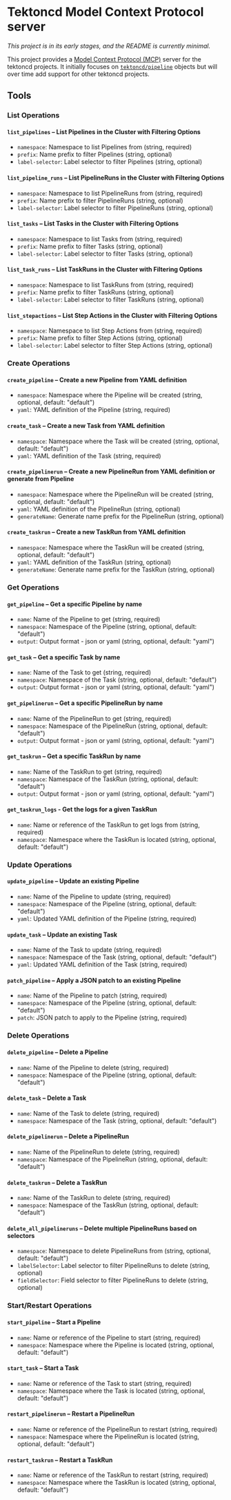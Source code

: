 # Tektoncd Model Context Protocol server

*This project is in its early stages, and the README is currently minimal.*

This project provides a [Model Context Protocol (MCP)](https://modelcontextprotocol.io) server for the tektoncd projects.
It initially focuses on [`tektoncd/pipeline`](https://github.com/tektoncd/pipeline) objects but will over time add support for other tektoncd projects.

## Tools

### List Operations

#### `list_pipelines` – List Pipelines in the Cluster with Filtering Options
- `namespace`: Namespace to list Pipelines from (string, required)
- `prefix`: Name prefix to filter Pipelines (string, optional)
- `label-selector`: Label selector to filter Pipelines (string, optional)

#### `list_pipeline_runs` – List PipelineRuns in the Cluster with Filtering Options
- `namespace`: Namespace to list PipelineRuns from (string, required)
- `prefix`: Name prefix to filter PipelineRuns (string, optional)
- `label-selector`: Label selector to filter PipelineRuns (string, optional)

#### `list_tasks` – List Tasks in the Cluster with Filtering Options
- `namespace`: Namespace to list Tasks from (string, required)
- `prefix`: Name prefix to filter Tasks (string, optional)
- `label-selector`: Label selector to filter Tasks (string, optional)

#### `list_task_runs` – List TaskRuns in the Cluster with Filtering Options
- `namespace`: Namespace to list TaskRuns from (string, required)
- `prefix`: Name prefix to filter TaskRuns (string, optional)
- `label-selector`: Label selector to filter TaskRuns (string, optional)

#### `list_stepactions` – List Step Actions in the Cluster with Filtering Options
- `namespace`: Namespace to list Step Actions from (string, required)
- `prefix`: Name prefix to filter Step Actions (string, optional)
- `label-selector`: Label selector to filter Step Actions (string, optional)

### Create Operations

#### `create_pipeline` – Create a new Pipeline from YAML definition
- `namespace`: Namespace where the Pipeline will be created (string, optional, default: "default")
- `yaml`: YAML definition of the Pipeline (string, required)

#### `create_task` – Create a new Task from YAML definition
- `namespace`: Namespace where the Task will be created (string, optional, default: "default")
- `yaml`: YAML definition of the Task (string, required)

#### `create_pipelinerun` – Create a new PipelineRun from YAML definition or generate from Pipeline
- `namespace`: Namespace where the PipelineRun will be created (string, optional, default: "default")
- `yaml`: YAML definition of the PipelineRun (string, optional)
- `generateName`: Generate name prefix for the PipelineRun (string, optional)

#### `create_taskrun` – Create a new TaskRun from YAML definition
- `namespace`: Namespace where the TaskRun will be created (string, optional, default: "default")
- `yaml`: YAML definition of the TaskRun (string, optional)
- `generateName`: Generate name prefix for the TaskRun (string, optional)

### Get Operations

#### `get_pipeline` – Get a specific Pipeline by name
- `name`: Name of the Pipeline to get (string, required)
- `namespace`: Namespace of the Pipeline (string, optional, default: "default")
- `output`: Output format - json or yaml (string, optional, default: "yaml")

#### `get_task` – Get a specific Task by name
- `name`: Name of the Task to get (string, required)
- `namespace`: Namespace of the Task (string, optional, default: "default")
- `output`: Output format - json or yaml (string, optional, default: "yaml")

#### `get_pipelinerun` – Get a specific PipelineRun by name
- `name`: Name of the PipelineRun to get (string, required)
- `namespace`: Namespace of the PipelineRun (string, optional, default: "default")
- `output`: Output format - json or yaml (string, optional, default: "yaml")

#### `get_taskrun` – Get a specific TaskRun by name
- `name`: Name of the TaskRun to get (string, required)
- `namespace`: Namespace of the TaskRun (string, optional, default: "default")
- `output`: Output format - json or yaml (string, optional, default: "yaml")

#### `get_taskrun_logs` - Get the logs for a given TaskRun
- `name`: Name or reference of the TaskRun to get logs from (string, required)
- `namespace`: Namespace where the TaskRun is located (string, optional, default: "default")

### Update Operations

#### `update_pipeline` – Update an existing Pipeline
- `name`: Name of the Pipeline to update (string, required)
- `namespace`: Namespace of the Pipeline (string, optional, default: "default")
- `yaml`: Updated YAML definition of the Pipeline (string, required)

#### `update_task` – Update an existing Task
- `name`: Name of the Task to update (string, required)
- `namespace`: Namespace of the Task (string, optional, default: "default")
- `yaml`: Updated YAML definition of the Task (string, required)

#### `patch_pipeline` – Apply a JSON patch to an existing Pipeline
- `name`: Name of the Pipeline to patch (string, required)
- `namespace`: Namespace of the Pipeline (string, optional, default: "default")
- `patch`: JSON patch to apply to the Pipeline (string, required)

### Delete Operations

#### `delete_pipeline` – Delete a Pipeline
- `name`: Name of the Pipeline to delete (string, required)
- `namespace`: Namespace of the Pipeline (string, optional, default: "default")

#### `delete_task` – Delete a Task
- `name`: Name of the Task to delete (string, required)
- `namespace`: Namespace of the Task (string, optional, default: "default")

#### `delete_pipelinerun` – Delete a PipelineRun
- `name`: Name of the PipelineRun to delete (string, required)
- `namespace`: Namespace of the PipelineRun (string, optional, default: "default")

#### `delete_taskrun` – Delete a TaskRun
- `name`: Name of the TaskRun to delete (string, required)
- `namespace`: Namespace of the TaskRun (string, optional, default: "default")

#### `delete_all_pipelineruns` – Delete multiple PipelineRuns based on selectors
- `namespace`: Namespace to delete PipelineRuns from (string, optional, default: "default")
- `labelSelector`: Label selector to filter PipelineRuns to delete (string, optional)
- `fieldSelector`: Field selector to filter PipelineRuns to delete (string, optional)

### Start/Restart Operations

#### `start_pipeline` – Start a Pipeline
- `name`: Name or reference of the Pipeline to start (string, required)
- `namespace`: Namespace where the Pipeline is located (string, optional, default: "default")

#### `start_task` – Start a Task
- `name`: Name or reference of the Task to start (string, required)
- `namespace`: Namespace where the Task is located (string, optional, default: "default")

#### `restart_pipelinerun` – Restart a PipelineRun
- `name`: Name or reference of the PipelineRun to restart (string, required)
- `namespace`: Namespace where the PipelineRun is located (string, optional, default: "default")

#### `restart_taskrun` – Restart a TaskRun
- `name`: Name or reference of the TaskRun to restart (string, required)
- `namespace`: Namespace where the TaskRun is located (string, optional, default: "default")
